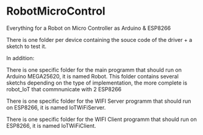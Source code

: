 # RobotMicroControl
Everything for a Robot on Micro Controller as Arduino &amp; ESP8266

There is one folder per device containing the souce code of the driver + a sketch to test it.

In addition:

  There is one specific folder for the main programm that should run on Arduino MEGA25620, it is named Robot.
  This folder contains several sketchs depending on the type of implementation, the more complete is robot_IoT that commnunicate with 2 ESP8266
  
  There is one specific folder for the WIFI Server programm that should run on ESP8266, it is named IoTWiFiServer.
  
  There is one specific folder for the WIFI Client programm that should run on ESP8266, it is named IoTWiFiClient.
